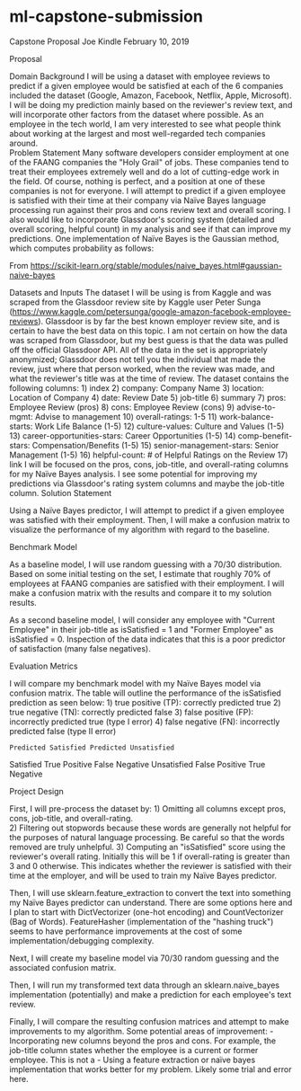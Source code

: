 # ml-capstone-submission

Capstone Proposal
Joe Kindle
February 10, 2019

Proposal

Domain Background
I will be using a dataset with employee reviews to predict if a given employee would be satisfied at each of the 6 companies included the dataset (Google, Amazon, Facebook, Netflix, Apple, Microsoft).  I will be doing my prediction mainly based on the reviewer's review text, and will incorporate other factors from the dataset where possible.
As an employee in the tech world, I am very interested to see what people think about working at the largest and most well-regarded tech companies around.  
Problem Statement
Many software developers consider employment at one of the FAANG companies the "Holy Grail" of jobs.  These companies tend to treat their employees extremely well and do a lot of cutting-edge work in the field.  Of course, nothing is perfect, and a position at one of these companies is not for everyone.  I will attempt to predict if a given employee is satisfied with their time at their company via Naïve Bayes language processing run against their pros and cons review text and overall scoring.  I also would like to incorporate Glassdoor's scoring system (detailed and overall scoring, helpful count) in my analysis and see if that can improve my predictions.
One implementation of Naïve Bayes is the Gaussian method, which computes probability as follows:
				
From <https://scikit-learn.org/stable/modules/naive_bayes.html#gaussian-naive-bayes> 




Datasets and Inputs
The dataset I will be using is from Kaggle and was scraped from the Glassdoor review site by Kaggle user Peter Sunga (https://www.kaggle.com/petersunga/google-amazon-facebook-employee-reviews).  Glassdoor is by far the best known employer review site, and is certain to have the best data on this topic.  I am not certain on how the data was scraped from Glassdoor, but my best guess is that the data was pulled off the official Glassdoor API.  All of the data in the set is appropriately anonymized; Glassdoor does not tell you the individual that made the review, just where that person worked, when the review was made, and what the reviewer's title was at the time of review.
The dataset contains the following columns:
	1) index
	2) company: Company Name
	3) location: Location of Company
	4) date: Review Date
	5) job-title
	6) summary
	7) pros: Employee Review (pros)
	8) cons: Employee Review (cons)
	9) advise-to-mgmt: Advise to management
	10) overall-ratings: 1-5
	11) work-balance-starts: Work Life Balance (1-5)
	12) culture-values: Culture and Values (1-5)
	13) career-opportunities-stars: Career Opportunities (1-5)
	14) comp-benefit-stars: Compensation/Benefits (1-5)
	15) senior-management-stars: Senior Management (1-5)
	16) helpful-count: # of Helpful Ratings on the Review
	17) link
I will be focused on the pros, cons, job-title, and overall-rating columns for my Naïve Bayes analysis.  I see some potential for improving my predictions via Glassdoor's rating system columns and maybe the job-title column.
Solution Statement

Using a Naïve Bayes predictor, I will attempt to predict if a given employee was satisfied with their employment.  Then, I will make a confusion matrix to visualize the performance of my algorithm with regard to the baseline.  

Benchmark Model

As a baseline model, I will use random guessing with a 70/30 distribution.  Based on some initial testing on the set, I estimate that roughly 70% of employees at FAANG companies are satisfied with their employment.  I will make a confusion matrix with the results and compare it to my solution results.

As a second baseline model, I will consider any employee with "Current Employee" in their job-title as isSatisfied = 1 and "Former Employee" as isSatisfied = 0.  Inspection of the data indicates that this is a poor predictor of satisfaction (many false negatives).

Evaluation Metrics

I will compare my benchmark model with my Naïve Bayes model via confusion matrix.  The table will outline the performance of the isSatisfied prediction as seen below:
	1) true positive (TP): correctly predicted true
	2) true negative (TN): correctly predicted false
	3) false positive (FP): incorrectly predicted true (type I error)
	4) false negative (FN): incorrectly predicted false (type II error)

	Predicted Satisfied	Predicted Unsatisfied
Satisfied	True Positive	False Negative
Unsatisfied	False Positive	True Negative

Project Design

First, I will pre-process the dataset by:
	1) Omitting all columns except pros, cons, job-title, and overall-rating.  
	2) Filtering out stopwords because these words are generally not helpful for the purposes of natural language processing.  Be careful so that the words removed are truly unhelpful.
	3) Computing an "isSatisfied" score using the reviewer's overall rating.  Initially this will be 1 if overall-rating is greater than 3 and 0 otherwise.  This indicates whether the reviewer is satisfied with their time at the employer, and will be used to train my Naïve Bayes predictor.

Then, I will use sklearn.feature_extraction to convert the text into something my Naïve Bayes predictor can understand.  There are some options here and I plan to start with DictVectorizer (one-hot encoding) and CountVectorizer (Bag of Words).  FeatureHasher (implementation of the "hashing truck") seems to have performance improvements at the cost of some implementation/debugging complexity.

Next, I will create my baseline model via 70/30 random guessing and the associated confusion matrix.

Then, I will run my transformed text data through an sklearn.naive_bayes implementation (potentially) and make a prediction for each employee's text review.

Finally, I will compare the resulting confusion matrices and attempt to make improvements to my algorithm.  Some potential areas of improvement:
	- Incorporating new columns beyond the pros and cons.  For example, the job-title column states whether the employee is a current or former employee.  This is not a 
	- Using a feature extraction or naïve bayes implementation that works better for my problem.  Likely some trial and error here.


